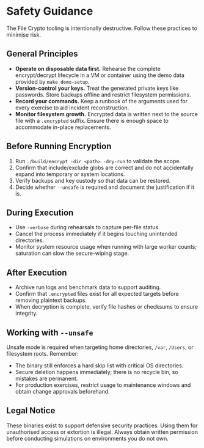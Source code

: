 # Safety Guidance

The File Crypto tooling is intentionally destructive. Follow these practices to minimise risk.

## General Principles

- **Operate on disposable data first.** Rehearse the complete encrypt/decrypt lifecycle in a VM or container using the demo data provided by `make demo-setup`.
- **Version-control your keys.** Treat the generated private keys like passwords. Store backups offline and restrict filesystem permissions.
- **Record your commands.** Keep a runbook of the arguments used for every exercise to aid incident reconstruction.
- **Monitor filesystem growth.** Encrypted data is written next to the source file with a `.encrypted` suffix. Ensure there is enough space to accommodate in-place replacements.

## Before Running Encryption

1. Run `./build/encrypt -dir <path> -dry-run` to validate the scope.
2. Confirm that include/exclude globs are correct and do not accidentally expand into temporary or system locations.
3. Verify backups and key custody so that data can be restored.
4. Decide whether `--unsafe` is required and document the justification if it is.

## During Execution

- Use `-verbose` during rehearsals to capture per-file status.
- Cancel the process immediately if it begins touching unintended directories.
- Monitor system resource usage when running with large worker counts; saturation can slow the secure-wiping stage.

## After Execution

- Archive run logs and benchmark data to support auditing.
- Confirm that `.encrypted` files exist for all expected targets before removing plaintext backups.
- When decryption is complete, verify file hashes or checksums to ensure integrity.

## Working with `--unsafe`

Unsafe mode is required when targeting home directories, `/var`, `/Users`, or filesystem roots. Remember:

- The binary still enforces a hard skip list with critical OS directories.
- Secure deletion happens immediately; there is no recycle bin, so mistakes are permanent.
- For production exercises, restrict usage to maintenance windows and obtain change approvals beforehand.

## Legal Notice

These binaries exist to support defensive security practices. Using them for unauthorised access or extortion is illegal. Always obtain written permission before conducting simulations on environments you do not own.
